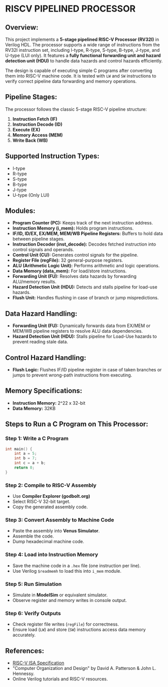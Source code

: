 # RISCV PIPELINED PROCESSOR

## Overview:

This project implements a **5-stage pipelined RISC-V Processor (RV32I)** in Verilog HDL. The processor supports a wide range of instructions from the RV32I instruction set, including I-type, R-type, S-type, B-type, J-type, and U-type (LUI only). It features a **fully functional forwarding unit and hazard detection unit (HDU)** to handle data hazards and control hazards efficiently.

The design is capable of executing simple C programs after converting them into RISC-V machine code. It is tested with `LW` and `SW` instructions to verify correct pipeline data forwarding and memory operations.

## Pipeline Stages:

The processor follows the classic 5-stage RISC-V pipeline structure:

1. **Instruction Fetch (IF)**
2. **Instruction Decode (ID)**
3. **Execute (EX)**
4. **Memory Access (MEM)**
5. **Write Back (WB)**

## Supported Instruction Types:

* I-type
* R-type
* S-type
* B-type
* J-type
* U-type (Only LUI)

## Modules:

* **Program Counter (PC):** Keeps track of the next instruction address.
* **Instruction Memory (i\_mem):** Holds program instructions.
* **IF/ID, ID/EX, EX/MEM, MEM/WB Pipeline Registers:** Buffers to hold data between pipeline stages.
* **Instruction Decoder (inst\_decode):** Decodes fetched instruction into control signals and operands.
* **Control Unit (CU):** Generates control signals for the pipeline.
* **Register File (regFile):** 32 general-purpose registers.
* **ALU (Arithmetic Logic Unit):** Performs arithmetic and logic operations.
* **Data Memory (data\_mem):** For load/store instructions.
* **Forwarding Unit (FU):** Resolves data hazards by forwarding ALU/memory results.
* **Hazard Detection Unit (HDU):** Detects and stalls pipeline for load-use hazards.
* **Flush Unit:** Handles flushing in case of branch or jump mispredictions.

## Data Hazard Handling:

* **Forwarding Unit (FU):** Dynamically forwards data from EX/MEM or MEM/WB pipeline registers to resolve ALU data dependencies.
* **Hazard Detection Unit (HDU):** Stalls pipeline for Load-Use hazards to prevent reading stale data.

## Control Hazard Handling:

* **Flush Logic:** Flushes IF/ID pipeline register in case of taken branches or jumps to prevent wrong-path instructions from executing.

## Memory Specifications:

* **Instruction Memory:** 2^22 x 32-bit
* **Data Memory:** 32KB 

## Steps to Run a C Program on This Processor:

### Step 1: Write a C Program

```c
int main() {
    int a = 5;
    int b = 7;
    int c = a + b;
    return 0;
}
```

### Step 2: Compile to RISC-V Assembly

* Use **Compiler Explorer (godbolt.org)**
* Select RISC-V 32-bit target.
* Copy the generated assembly code.

### Step 3: Convert Assembly to Machine Code

* Paste the assembly into **Venus Simulator**.
* Assemble the code.
* Dump hexadecimal machine code.

### Step 4: Load into Instruction Memory

* Save the machine code in a `.hex` file (one instruction per line).
* Use Verilog `$readmemh` to load this into `i_mem` module.

### Step 5: Run Simulation

* Simulate in **ModelSim** or equivalent simulator.
* Observe register and memory writes in console output.

### Step 6: Verify Outputs

* Check register file writes (`regFile`) for correctness.
* Ensure load (`LW`) and store (`SW`) instructions access data memory accurately.


## References:

* [RISC-V ISA Specification](https://riscv.org/specifications/)
* "Computer Organization and Design" by David A. Patterson & John L. Hennessy.
* Online Verilog tutorials and RISC-V resources.
